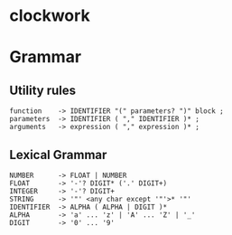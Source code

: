 # clockwork


# Grammar

## Utility rules
~~~
function    -> IDENTIFIER "(" parameters? ")" block ;
parameters  -> IDENTIFIER ( "," IDENTIFIER )* ;
arguments   -> expression ( "," expression )* ;
~~~

## Lexical Grammar
~~~
NUMBER      -> FLOAT | NUMBER
FLOAT       -> '-'? DIGIT* ('.' DIGIT+)
INTEGER     -> '-'? DIGIT+ 
STRING      -> '"' <any char except '"'>* '"'
IDENTIFIER  -> ALPHA ( ALPHA | DIGIT )*
ALPHA       -> 'a' ... 'z' | 'A' ... 'Z' | '_'
DIGIT       -> '0' ... '9'
~~~
